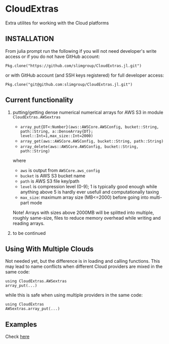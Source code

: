 # CloudExtras

Extra utilites for working with the Cloud platforms

## INSTALLATION

From julia prompt run the following if you will not need developer's write access or if you do not have GitHub account:

```
Pkg.clone("https://github.com/slimgroup/CloudExtras.jl.git")
```

or with GitHub account (and SSH keys registered) for full developer access:

```
Pkg.clone("git@github.com:slimgroup/CloudExtras.jl.git")
```


## Current functionality

1. putting/getting dense numerical numerical arrays for AWS S3 in module `CloudExtras.AWSextras`

	- `array_put{DT<:Number}(aws::AWSCore.AWSConfig, bucket::String, path::String, a::DenseArray{DT}; level::Int=1,max_size::Int=2000)`
	- `array_get(aws::AWSCore.AWSConfig, bucket::String, path::String)`
	- `array_delete(aws::AWSCore.AWSConfig, bucket::String, path::String)`

	where
	
	- `aws` is output from `AWSCore.aws_config`
	- `bucket` is AWS S3 bucket name
	- `path` is AWS S3 file key/path
	- `level` is compression level (0-9); 1 is typically good enough while anything above 5 is hardly ever usefull and computationally taxing
    - `max_size`: maximum array size (MB<=2000) before going into multi-part mode

	Note! Arrays with sizes above 2000MB will be splitted into multiple, roughly same-size, files to reduce memory overhead while writing and reading arrays.

2. to be continued


## Using With Multiple Clouds ##

Not needed yet, but the difference is in loading and calling functions. This may lead to name conflicts when different Cloud providers are mixed in the same code:

	using CloudExtras.AWSextras
	array_put(...)

while this is safe when using multiple providers in the same code:

	using CloudExtras
	AWSextras.array_put(...)


## Examples ##

Check [here](examples/)
